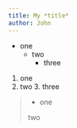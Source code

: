 ```yaml
---
title: My *title*
author: John
---
```


- one
  - two
    - three

 1. one
   2. two
     3. three

>   - one
>
>  two
